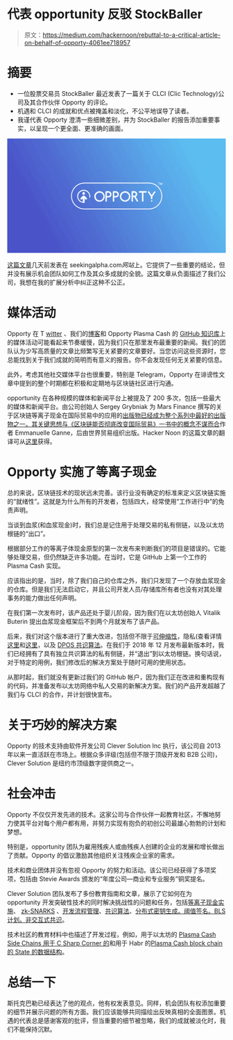 # 代表 opportunity 反驳 StockBaller

> 原文：<https://medium.com/hackernoon/rebuttal-to-a-critical-article-on-behalf-of-opporty-4061ee718957>

# 摘要

*   一位股票交易员 StockBaller 最近发表了一篇关于 CLCI (Clic Technology)公司及其合作伙伴 Opporty 的评论。
*   机遇和 CLCI 的成就和优点被掩盖和淡化，不公平地误导了读者。
*   我谨代表 Opporty 澄清一些细微差别，并为 StockBaller 的报告添加重要事实，以呈现一个更全面、更准确的画面。

![](img/8f73e00891e7aeeb9603141a6f4f579b.png)

[这篇文章](https://seekingalpha.com/article/4271226-clic-technology-caution-advised)几天前发表在 seekingalpha.com*网站*上。它提供了一些重要的结论，但并没有展示机会团队如何工作及其众多成就的全貌。这篇文章从负面描述了我们公司，我想在我的扩展分析中纠正这种不公正。

# 媒体活动

Opporty 在 T [witter](https://twitter.com/opporty_ico) 、我们的[博客](https://blog.opporty.com/)和 Opporty Plasma Cash 的 [GitHub 知识库](https://github.com/opporty-com/Plasma-Cash)上的媒体活动可能看起来节奏缓慢，因为我们只在那里发布最重要的新闻。我们的团队认为少写高质量的文章比频繁写无关紧要的文章要好。当您访问这些资源时，您总能找到关于我们成就的简明而有意义的报告。你不会发现任何无关紧要的信息。

此外，考虑其他社交媒体平台也很重要，特别是 Telegram，Opporty 在诽谤性文章中提到的整个时期都在积极和定期地与区块链社区进行沟通。

opportunity 在各种规模的媒体和新闻平台上被提及了 200 多次，包括一些最大的媒体和新闻平台。由公司创始人 Sergey Grybniak 为 Mars Finance 撰写的关于区块链等离子现金在国际贸易中的应用的[出版物已经成为整个系列中最好的出版物之一。其关键思想与《区块链能否彻底改变国际贸易》一书中的概念不谋而合](https://www.huoxing24.com/newsdetail/20181024230916074037.html)作者 Emmanuelle Ganne，后由世界贸易组织出版。Hacker Noon 的这篇文章的翻译可从[这里](https://hackernoon.com/the-lesson-ethereum-plasma-cash-enabled-international-trades-90c946d98343)获得。

# Opporty 实施了等离子现金

总的来说，区块链技术的现状远未完善。该行业没有确定的标准来定义区块链实施的“就绪性”。这就是为什么所有的开发者，包括四大，经常使用“工作进行中”的免责声明。

当谈到血浆(和血浆现金)时，我们总是记住用于处理交易的私有侧链，以及以太坊根链的“出口”。

根据部分工作的等离子体现金原型的第一次发布来判断我们的项目是错误的。它能够处理交易，但仍然缺乏许多功能。在当时，它是 GitHub 上第一个工作的 Plasma Cash 实现。

应该指出的是，当时，除了我们自己的仓库之外，我们只发现了一个存放血浆现金的仓库。但是我们无法启动它，并且公司开发人员/存储库所有者也没有对其处理事务的能力做出任何声明。

在我们第一次发布时，该产品还处于婴儿阶段，因为我们在以太坊创始人 Vitalik Buterin 提出血浆现金框架后不到两个月就发布了该产品。

后来，我们对这个版本进行了重大改进，包括但不限于[可伸缩性](https://blog.opporty.com/opporty-enhances-its-plasma-cash-runs-speed-tests-and-takes-tps-to-the-next-level-e7899324129d)，隐私(查看详情[这里](https://blog.opporty.com/opporty-technical-paper-part-1-495f53960873)和[这里](https://blog.opporty.com/opporty-technical-paper-part-2-4154a093d222)，以及 [DPOS 共识算法](https://blog.opporty.com/opportys-protocol-consensus-algorithm-615462c14e3b)。在我们于 2018 年 12 月发布最新版本时，我们已经拥有了具有独立共识算法的私有侧链，并“退出”到以太坊根链。换句话说，对于特定的用例，我们修改后的解决方案处于随时可用的使用状态。

从那时起，我们就没有更新过我们的 GitHub 帐户，因为我们正在改进和重构现有的代码，并准备发布以太坊网络中私人交易的新解决方案。我们的产品开发超越了我们与 CLCI 的合作，并计划很快宣布。

# 关于巧妙的解决方案

Opporty 的技术支持由软件开发公司 Clever Solution Inc 执行，该公司自 2013 年以来一直活跃在市场上。根据众多评级(包括但不限于顶级开发和 B2B 公司)，Clever Solution 是纽约市顶级数字提供商之一。

# 社会冲击

Opporty 不仅仅开发先进的技术。这家公司与合作伙伴一起教育社区，不懈地努力使其平台对每个用户都有用，并努力实现有抱负的初创公司最雄心勃勃的计划和梦想。

特别是，opportunity 团队为雇用残疾人或由残疾人创建的企业的发展和增长做出了贡献。Opporty 的倡议激励其他组织关注残疾企业家的需求。

技术和商业团体并没有忽视 Opporty 的努力和活动。该公司已经获得了多项奖项，包括由 Stevie Awards 颁发的“年度公司—商业和专业服务”铜奖提名。

Clever Solution 团队发布了多份教育指南和文章，展示了它如何在为 opportunity 开发突破性技术的同时解决挑战性的问题和任务，包括[等离子现金实施](https://clever-solution.com/case-studies/scalability-opporty-plasma-cash)、 [zk-SNARKS](https://clever-solution.com/case-studies/privacy-of-b2b-transactions-opporty-zk-snarks-implementation) 、[开发流程管理](https://clever-solution.com/case-studies/managing-quality-growing-teams)、[共识算法](https://clever-solution.com/case-studies/consensus-algorithm-opporty-dpos-pbft-solution-for-distributed-ledger-security)、[分布式密钥生成。阈值签名。BLS 计划。非交互式共识](https://clever-solution.com/case-studies/distributed-key-generation-threshold-signatures-bls-scheme-noninteractive-consensus)。

技术社区的教育材料中也描述了开发过程，例如，用于以太坊的 [Plasma Cash Side Chains 用于 C Sharp Corner 的](https://www.c-sharpcorner.com/article/plasma-cash-side-chains-for-ethereum/)和用于 Habr 的[Plasma Cash block chain 的 State 的数据结构](https://habr.com/en/post/455988/)。

# 总结一下

斯托克巴勒已经表达了他的观点，他有权发表意见。同样，机会团队有权添加重要的细节并展示问题的所有方面。我们应该能够共同描绘出反映真相的全面图景。机遇的代表总是感谢客观的批评，但当重要的细节被忽略，我们的成就被淡化时，我们不能保持沉默。